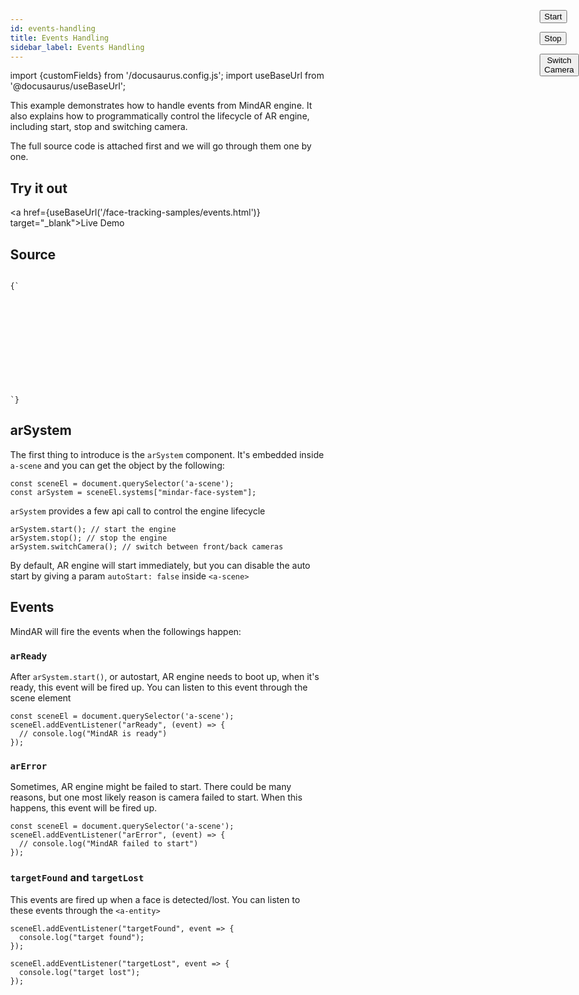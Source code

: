 ```yaml
---
id: events-handling
title: Events Handling
sidebar_label: Events Handling
---
```


import {customFields} from '/docusaurus.config.js';
import useBaseUrl from '@docusaurus/useBaseUrl';

This example demonstrates how to handle events from MindAR engine. It also explains how to programmatically control the lifecycle of AR engine, including start, stop and switching camera.

The full source code is attached first and we will go through them one by one.

## Try it out
<a href={useBaseUrl('/face-tracking-samples/events.html')} target="_blank">Live Demo</a>

## Source

<code>
{`
<html>
  <head>
    <meta name="viewport" content="width=device-width, initial-scale=1" />
    <script src="https://aframe.io/releases/1.4.2/aframe.min.js"></script>
    <script src="https://cdn.jsdelivr.net/npm/mind-ar@${customFields.libVersion}/dist/mindar-face-aframe.prod.js"></script>
    <script>
      document.addEventListener("DOMContentLoaded", function() {
	const sceneEl = document.querySelector('a-scene');
  let arSystem;
  sceneEl.addEventListener('loaded', function () {
	  arSystem = sceneEl.systems["mindar-face-system"];
	});
	const startButton = document.querySelector("#example-start-button");
	const stopButton = document.querySelector("#example-stop-button");
	const switchCameraButton = document.querySelector("#example-switch-camera-button");
	// arReady event triggered when ready
        sceneEl.addEventListener("arReady", (event) => {
	  console.log("ar ready");
        });
	// detect target found
        sceneEl.addEventListener("targetFound", event => {
          console.log("target found");
        });
	// detect target lost
        sceneEl.addEventListener("targetLost", event => {
          console.log("target lost");
        });
	// arError event triggered when something went wrong. Mostly browser compatbility issue
        sceneEl.addEventListener("arError", (event) => {
	  console.log("ar error");
        });
	startButton.addEventListener('click', () => {
	  arSystem.start(); // start AR 
        });
	stopButton.addEventListener('click', () => {
	  arSystem.stop(); // stop
	});
	switchCameraButton.addEventListener('click', () => {
	  arSystem.switchCamera();
	});
      });
    </script>
    <style>
      body {
        margin: 0;
      }
      .example-container {
        overflow: hidden;
        position: absolute;
        width: 100%;
        height: 100%;
      }
      #example-control-overlay {
	position: fixed;
	top: 0;
	right: 0;
	background: none;
	height: 30px;
	z-index: 2;
      }
      #example-control-overlay >div {
	position: absolute;
	right: 0;
      }
    </style>
  </head>
  <body>
    <div class="example-container">
      <div id="example-control-overlay" class="overlay">
	<div>
	  <button id="example-start-button">Start</button>
	  <button id="example-stop-button">Stop</button>
	  <button id="example-switch-camera-button">Switch Camera</button>
	</div>
      </div>
      <a-scene mindar-face="autoStart: false" embedded color-space="sRGB" renderer="colorManagement: true, physicallyCorrectLights" vr-mode-ui="enabled: false" device-orientation-permission-ui="enabled: false">
        <a-camera active="false" position="0 0 0" look-controls="false"></a-camera>
        <a-entity mindar-face-target="anchorIndex: 1">
	  <a-sphere color="green" radius="0.1"></a-sphere>
        </a-entity>
      </a-scene>
    </div>
  </body>
</html>
`}
</code>

## arSystem

The first thing to introduce is the `arSystem` component. It's embedded inside `a-scene` and you can get the object by the following:

```
const sceneEl = document.querySelector('a-scene');
const arSystem = sceneEl.systems["mindar-face-system"];
```

`arSystem` provides a few api call to control the engine lifecycle 

```
arSystem.start(); // start the engine 
arSystem.stop(); // stop the engine
arSystem.switchCamera(); // switch between front/back cameras
```

By default, AR engine will start immediately, but you can disable the auto start by giving a param `autoStart: false` inside `<a-scene>`

## Events

MindAR will fire the events when the followings happen:

### `arReady`
After `arSystem.start()`, or autostart, AR engine needs to boot up, when it's ready, this event will be fired up. You can listen to this event through the scene element

```
const sceneEl = document.querySelector('a-scene');
sceneEl.addEventListener("arReady", (event) => {
  // console.log("MindAR is ready")
});
```

### `arError`
Sometimes, AR engine might be failed to start. There could be many reasons, but one most likely reason is camera failed to start. When this happens, this event will be fired up.

```
const sceneEl = document.querySelector('a-scene');
sceneEl.addEventListener("arError", (event) => {
  // console.log("MindAR failed to start")
});
```

### `targetFound` and `targetLost`
This events are fired up when a face is detected/lost. You can listen to these events through the `<a-entity>`

```
sceneEl.addEventListener("targetFound", event => {
  console.log("target found");
});

sceneEl.addEventListener("targetLost", event => {
  console.log("target lost");
});

```
